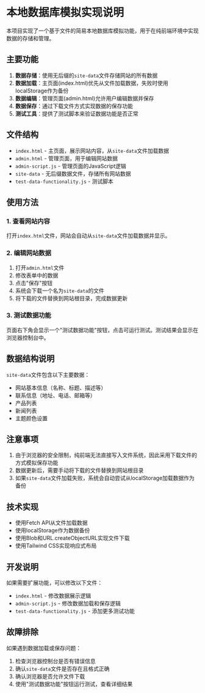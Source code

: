 # 本地数据库模拟实现说明

本项目实现了一个基于文件的简易本地数据库模拟功能，用于在纯前端环境中实现数据的存储和管理。

## 主要功能

1. **数据存储**：使用无后缀的`site-data`文件存储网站的所有数据
2. **数据加载**：主页面(index.html)优先从文件加载数据，失败时使用localStorage作为备份
3. **数据编辑**：管理页面(admin.html)允许用户编辑数据并保存
4. **数据保存**：通过下载文件方式实现数据的保存功能
5. **测试工具**：提供了测试脚本来验证数据功能是否正常

## 文件结构

- `index.html` - 主页面，展示网站内容，从`site-data`文件加载数据
- `admin.html` - 管理页面，用于编辑网站数据
- `admin-script.js` - 管理页面的JavaScript逻辑
- `site-data` - 无后缀数据文件，存储所有网站数据
- `test-data-functionality.js` - 测试脚本

## 使用方法

### 1. 查看网站内容

打开`index.html`文件，网站会自动从`site-data`文件加载数据并显示。

### 2. 编辑网站数据

1. 打开`admin.html`文件
2. 修改表单中的数据
3. 点击"保存"按钮
4. 系统会下载一个名为`site-data`的文件
5. 将下载的文件替换到网站根目录，完成数据更新

### 3. 测试数据功能

页面右下角会显示一个"测试数据功能"按钮，点击可运行测试。测试结果会显示在浏览器控制台中。

## 数据结构说明

`site-data`文件包含以下主要数据：

- 网站基本信息（名称、标题、描述等）
- 联系信息（地址、电话、邮箱等）
- 产品列表
- 新闻列表
- 主题颜色设置

## 注意事项

1. 由于浏览器的安全限制，纯前端无法直接写入文件系统，因此采用下载文件的方式模拟保存功能
2. 数据更新后，需要手动将下载的文件替换到网站根目录
3. 如果`site-data`文件加载失败，系统会自动尝试从localStorage加载数据作为备份

## 技术实现

- 使用Fetch API从文件加载数据
- 使用localStorage作为数据备份
- 使用Blob和URL.createObjectURL实现文件下载
- 使用Tailwind CSS实现响应式布局

## 开发说明

如果需要扩展功能，可以修改以下文件：

- `index.html` - 修改数据展示逻辑
- `admin-script.js` - 修改数据加载和保存逻辑
- `test-data-functionality.js` - 添加更多测试功能

## 故障排除

如果遇到数据加载或保存问题：

1. 检查浏览器控制台是否有错误信息
2. 确认`site-data`文件是否存在且格式正确
3. 确认浏览器是否允许文件下载
4. 使用"测试数据功能"按钮运行测试，查看详细结果
